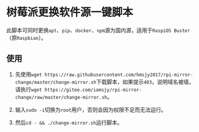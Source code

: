 # 树莓派更换软件源一键脚本
此脚本可同时更换`apt`、`pip`、`docker`、`npm`源为国内源，适用于`RaspiOS Buster`（原`Raspbian`）。

## 使用
1. 先使用`wget https://raw.githubusercontent.com/hmsjy2017/rpi-mirror-change/master/change-mirror.sh`下载脚本，如果提示`403`，说明域名被墙，请执行`wget https://gitee.com/iamsjy/rpi-mirror-change/raw/master/change-mirror.sh`。

2. 输入`sudo -i`切换为`root`用户，否则会因为权限不足而无法运行。
3. 然后`cd - && ./change-mirror.sh`运行脚本。
